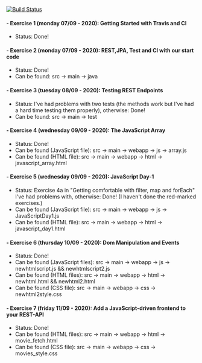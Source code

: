 [![Build Status](https://travis-ci.com/danielbengtsen/Movies.svg?branch=master)](https://travis-ci.com/danielbengtsen/Movies)

#### - Exercise 1 (monday 07/09 - 2020): Getting Started with Travis and CI
- Status: Done!


#### - Exercise 2 (monday 07/09 - 2020): REST,JPA, Test and CI with our start code
- Status: Done!
- Can be found: src -> main -> java

#### - Exercise 3 (tuesday 08/09 - 2020): Testing REST Endpoints
- Status: I've had problems with two tests (the methods work but I've had a hard time testing them properly), otherwise: Done!
- Can be found: src -> main -> test

#### - Exercise 4 (wednesday 09/09 - 2020): The JavaScript Array
- Status: Done!
- Can be found (JavaScript file): src -> main -> webapp -> js -> array.js
- Can be found (HTML file): src -> main -> webapp -> html -> javascript_array.html

#### - Exercise 5 (wednesday 09/09 - 2020): JavaScript Day-1
- Status: Exercise 4a in "Getting comfortable with filter, map and forEach" I've had problems with, otherwise: Done! (I haven't done the red-marked exercises.)
- Can be found (JavaScript file): src -> main -> webapp -> js -> JavaScriptDay1.js
- Can be found (HTML file): src -> main -> webapp -> html -> javascript_day1.html

#### - Exercise 6 (thursday 10/09 - 2020): Dom Manipulation and Events
- Status: Done!
- Can be found (JavaScript files): src -> main -> webapp -> js -> newhtmlscript.js && newhtmlscript2.js
- Can be found (HTML files): src -> main -> webapp -> html -> newhtml.html && newhtml2.html
- Can be found (CSS file): src -> main -> webapp -> css -> newhtml2style.css

#### - Exercise 7 (friday 11/09 - 2020): Add a JavaScript-driven frontend to your REST-API
- Status: Done!
- Can be found (HTML files): src -> main -> webapp -> html -> movie_fetch.html
- Can be found (CSS file): src -> main -> webapp -> css -> movies_style.css
